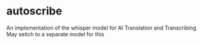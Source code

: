 # autoscribe
An implementation of the whisper model for AI Translation and Transcribing
May seitch to a separate model for this